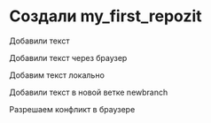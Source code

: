 ﻿# Создали my_first_repozit

Добавили текст

Добавили текст через браузер

 Добавим текст локально

 Добавили текст в новой ветке newbranch

 Разрешаем конфликт в браузере
 
